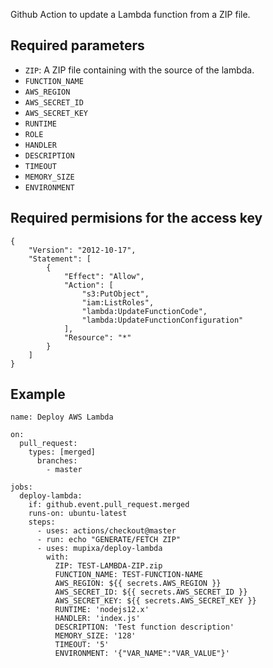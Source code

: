 Github Action to update a Lambda function from a ZIP file.

## Required parameters

- `ZIP`: A ZIP file containing with the source of the lambda.
- `FUNCTION_NAME`
- `AWS_REGION`
- `AWS_SECRET_ID`
- `AWS_SECRET_KEY`
- `RUNTIME`
- `ROLE`
- `HANDLER`
- `DESCRIPTION`
- `TIMEOUT`
- `MEMORY_SIZE`
- `ENVIRONMENT`

## Required permisions for the access key

```
{
    "Version": "2012-10-17",
    "Statement": [
        {
            "Effect": "Allow",
            "Action": [
                "s3:PutObject",
                "iam:ListRoles",
                "lambda:UpdateFunctionCode",
                "lambda:UpdateFunctionConfiguration"
            ],
            "Resource": "*"
        }
    ]
}
```

## Example

```
name: Deploy AWS Lambda

on:
  pull_request:
    types: [merged]
      branches:
        - master

jobs:
  deploy-lambda:
    if: github.event.pull_request.merged
    runs-on: ubuntu-latest
    steps:
      - uses: actions/checkout@master
      - run: echo "GENERATE/FETCH ZIP"
      - uses: mupixa/deploy-lambda
        with:
          ZIP: TEST-LAMBDA-ZIP.zip
          FUNCTION_NAME: TEST-FUNCTION-NAME
          AWS_REGION: ${{ secrets.AWS_REGION }}
          AWS_SECRET_ID: ${{ secrets.AWS_SECRET_ID }}
          AWS_SECRET_KEY: ${{ secrets.AWS_SECRET_KEY }}
          RUNTIME: 'nodejs12.x'
          HANDLER: 'index.js'
          DESCRIPTION: 'Test function description'
          MEMORY_SIZE: '128'
          TIMEOUT: '5'
          ENVIRONMENT: '{"VAR_NAME":"VAR_VALUE"}'
```
